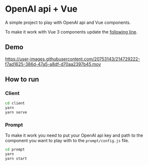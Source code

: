 # OpenAI api + Vue

A simple project to play with OpenAI api and Vue components.

To make it work with Vue 3 components update the [following line](https://github.com/ilearnjs/openai-vue/blob/master/prompt/chatGpt/ChatGptController.js#L4).

## Demo

https://user-images.githubusercontent.com/20753143/214729222-f7ad1625-386d-47a5-a8df-d70aa2397b45.mov

## How to run

### Client

```bash
cd client
yarn
yarn serve
```

### Prompt

To make it work you need to put your OpenAI api key and path to the component you want to play with to the `prompt/config.js` file.

```bash
cd prompt
yarn
yarn start
```
